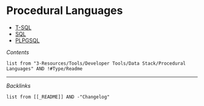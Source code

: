 # Procedural Languages

* [T-SQL](T-SQL.md)
* [SQL](SQL.md)
* [PLPGSQL](PLPGSQL.md)

*Contents*

````dataview
list from "3-Resources/Tools/Developer Tools/Data Stack/Procedural Languages" AND !#Type/Readme
````

---

*Backlinks*

````dataview
list from [[_README]] AND -"Changelog"
````
